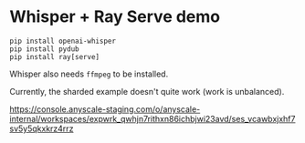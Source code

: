 # Whisper + Ray Serve demo


```
pip install openai-whisper
pip install pydub
pip install ray[serve]
```

Whisper also needs `ffmpeg` to be installed.

Currently, the sharded example doesn't quite work (work is unbalanced).

https://console.anyscale-staging.com/o/anyscale-internal/workspaces/expwrk_qwhjn7rithxn86ichbjwi23avd/ses_vcawbxjxhf7sv5y5qkxkrz4rrz